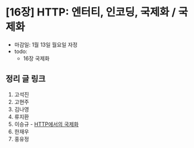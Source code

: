 # [16장] HTTP: 엔터티, 인코딩, 국제화 / 국제화

- 마감일: 1월 13일 월요일 자정
- todo:
  - 16장 국제화

## 정리 글 링크

1. 고석진
2. 고현주
3. 김나영
4. 류지환
5. 이승규 - [HTTP에서의 국제화](https://ideveloper2.dev/blog/2020-01-12--http%EC%97%90%EC%84%9C%EC%9D%98-%EA%B5%AD%EC%A0%9C%ED%99%94/)
6. 한재우
7. 홍유정
